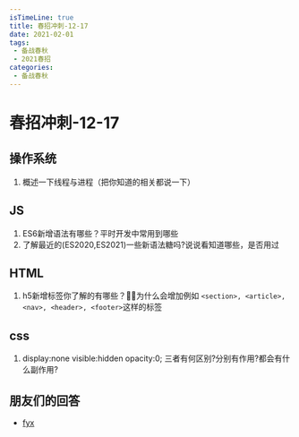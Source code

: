 ```yaml
---
isTimeLine: true
title: 春招冲刺-12-17
date: 2021-02-01
tags:
 - 备战春秋
 - 2021春招
categories:
 - 备战春秋
---
```

# 春招冲刺-12-17

## 操作系统
1. 概述一下线程与进程（把你知道的相关都说一下）

## JS
1. ES6新增语法有哪些？平时开发中常用到哪些
2. 了解最近的(ES2020,ES2021)一些新语法糖吗?说说看知道哪些，是否用过

## HTML
1. h5新增标签你了解的有哪些？为什么会增加例如 `<section>, <article>, <nav>, <header>, <footer>`这样的标签

## css
1. display:none visible:hidden opacity:0; 三者有何区别?分别有作用?都会有什么副作用?

## 朋友们的回答
* [fyx](https://www.cnblogs.com/banshanliang/p/14173181.html)

<comment/>
<tongji/>